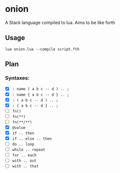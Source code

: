 # onion

A Stack language compiled to lua. Aims to be like forth

## Usage


`lua onion.lua --compile script.fth`


## Plan


### Syntaxes:

- [x] `: name ( a b c -- d ) .. ;`
- [x] `: name { a b c -- d } .. ;`
- [x] `: ( a b c -- d ) .. ;`
- [x] `: { a b c -- d } .. ;`
- [ ] `fn()`
- [ ] `fn(**)`
- [ ] `fn(**/**)`
- [x] `@value`
- [x] `if .. then`
- [x] `if .. else .. then`
- [ ] `do .. loop`
- [ ] `while .. repeat`
- [ ] `for .. each`
- [ ] `with .. out` 
- [ ] `with .. that`
